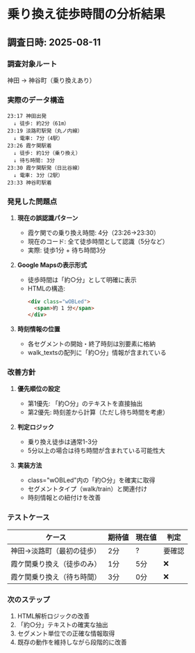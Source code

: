 # 乗り換え徒歩時間の分析結果

## 調査日時: 2025-08-11

### 調査対象ルート
神田 → 神谷町（乗り換えあり）

### 実際のデータ構造

```
23:17 神田出発
  ↓ 徒歩: 約2分（61m）
23:19 淡路町駅発（丸ノ内線）
  ↓ 電車: 7分（4駅）
23:26 霞ケ関駅着
  ↓ 徒歩: 約1分（乗り換え）
  ↓ 待ち時間: 3分
23:30 霞ケ関駅発（日比谷線）
  ↓ 電車: 3分（2駅）
23:33 神谷町駅着
```

### 発見した問題点

1. **現在の誤認識パターン**
   - 霞ケ関での乗り換え時間: 4分（23:26→23:30）
   - 現在のコード: 全て徒歩時間として認識（5分など）
   - 実際: 徒歩1分 + 待ち時間3分

2. **Google Mapsの表示形式**
   - 徒歩時間は「約○分」として明確に表示
   - HTMLの構造:
     ```html
     <div class="wOBLed">
       <span>約 1 分</span>
     </div>
     ```

3. **時刻情報の位置**
   - 各セグメントの開始・終了時刻は別要素に格納
   - walk_textsの配列に「約○分」情報が含まれている

### 改善方針

1. **優先順位の設定**
   - 第1優先: 「約○分」のテキストを直接抽出
   - 第2優先: 時刻差から計算（ただし待ち時間を考慮）

2. **判定ロジック**
   - 乗り換え徒歩は通常1-3分
   - 5分以上の場合は待ち時間が含まれている可能性大

3. **実装方法**
   - class="wOBLed"内の「約○分」を確実に取得
   - セグメントタイプ（walk/train）と関連付け
   - 時刻情報との紐付けを改善

### テストケース

| ケース | 期待値 | 現在値 | 判定 |
|--------|--------|--------|------|
| 神田→淡路町（最初の徒歩） | 2分 | ? | 要確認 |
| 霞ケ関乗り換え（徒歩のみ） | 1分 | 5分 | ❌ |
| 霞ケ関乗り換え（待ち時間） | 3分 | 0分 | ❌ |

### 次のステップ

1. HTML解析ロジックの改善
2. 「約○分」テキストの確実な抽出
3. セグメント単位での正確な情報取得
4. 既存の動作を維持しながら段階的に改善